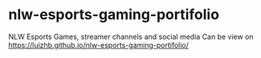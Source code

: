 # nlw-esports-gaming-portifolio
NLW Esports Games, streamer channels and social media 
Can be view on https://luizhb.github.io/nlw-esports-gaming-portifolio/
